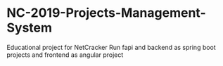 # NC-2019-Projects-Management-System
Educational project for NetCracker
Run fapi and backend as spring boot projects and frontend as angular project
